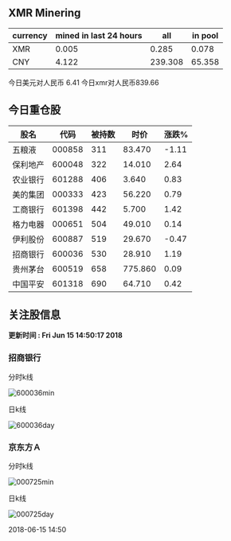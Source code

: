 ## XMR Minering

|currency|mined in last 24 hours|all|in pool|
|---|---|---|---|
|XMR|0.005|0.285|0.078|
|CNY|4.122|239.308|65.358|

今日美元对人民币 6.41	今日xmr对人民币839.66


## 今日重仓股 

|股名|代码|被持数|时价|涨跌%|
|---|---|---|---|---|
|五粮液|000858|311|83.470|-1.11|
|保利地产|600048|322|14.010|2.64|
|农业银行|601288|406|3.640|0.83|
|美的集团|000333|423|56.220|0.79|
|工商银行|601398|442|5.700|1.42|
|格力电器|000651|504|49.010|0.14|
|伊利股份|600887|519|29.670|-0.47|
|招商银行|600036|530|28.910|1.19|
|贵州茅台|600519|658|775.860|0.09|
|中国平安|601318|690|64.710|0.42|

## 关注股信息
**更新时间 : Fri Jun 15 14:50:17 2018**
### 招商银行 
分时k线

![600036min](http://image.sinajs.cn/newchart/min/n/sh600036.gif)

日k线

![600036day](http://image.sinajs.cn/newchart/daily/n/sh600036.gif)

### 京东方Ａ 
分时k线

![000725min](http://image.sinajs.cn/newchart/min/n/sz000725.gif)

日k线

![000725day](http://image.sinajs.cn/newchart/daily/n/sz000725.gif)

2018-06-15 14:50